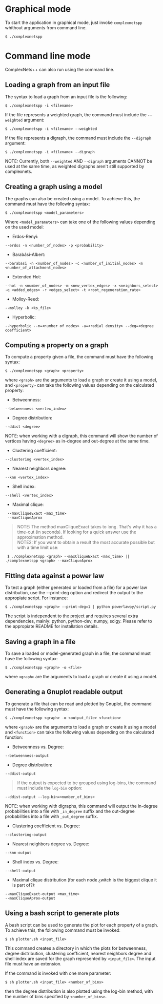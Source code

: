 # Graphical mode #

To start the application in graphical mode, just invoke `complexnetspp` whithout arguments from command line.
```
$ ./complexnetspp
```


# Command line mode #

ComplexNets++ can also run using the command line.

## Loading a graph from an input file ##

The syntax to load a graph from an input file is the following:
```
$ ./complexnetspp -i <filename>
```

If the file represents a weighted graph, the command must include the `--weighted` argument:
```
$ ./complexnetspp -i <filename> --weighted
```

If the file represents a digraph, the command must include the `--digraph` argument:
```
$ ./complexnetspp -i <filename> --digraph
```

NOTE: Currently, both `--weighted` AND `--digraph` arguments CANNOT be used at the same time, as weighted digraphs aren't still supported by complexnets.

## Creating a graph using a model ##

The graphs can also be created using a model. To achieve this, the command must have the following syntax:
```
$ ./complexnetspp <model_parameters>
```
Where `<model_parameters>` can take one of the following values depending on the used model:
  * Erdos-Renyi:
```
--erdos -n <number_of_nodes> -p <probability>
```
  * Barabási-Albert:
```
--barabasi -n <number_of_nodes> -c <number_of_initial_nodes> -m <number_of_attachment_nodes>
```
  * Extended Hot:
```
--hot -n <number_of_nodes> -m <new_vertex_edges> -x <neighbors_select> -q <added_edges> -r <edges_select> -t <root_regeneration_rate>
```
  * Molloy-Reed:
```
--molloy -k <ks_file>
```
  * Hyperbolic:
```
--hyperbolic --n=<number of nodes> -a=<radial density> --deg=<degree coefficient>
```

## Computing a property on a graph ##

To compute a property given a file, the command must have the following syntax:
```
$ ./complexnetspp <graph> <property>
```
where `<graph>` are the arguments to load a graph or create it using a model, and `<property>` can take the following values depending on the calculated property:
  * Betweenness:
```
--betweenness <vertex_index>
```
  * Degree distribution:
```
--ddist <degree>
```

NOTE: when working with a digraph, this command will show the number of vertices having `<degree>` as in-degree and out-degree at the same time.

  * Clustering coefficient:
```
--clustering <vertex_index>
```
  * Nearest neighbors degree:
```
--knn <vertex_index>
```
  * Shell index:
```
--shell <vertex_index>
```
  * Maximal clique:
```
 --maxCliqueExact <max_time>
 --maxCliqueAprox
```

> NOTE: The method maxCliqueExact takes to long. That's why it has a time-out (in seconds). If looking for a quick answer use the approximation method.<br />
> NOTE2: If you want to obtain a result the most accurate possible but with a time limit use:

```
 $ ./complexnetspp <graph> --maxCliqueExact <max_time> || ./complexnetspp <graph> --maxCliqueAprox
```

## Fitting data against a power law ##

To test a graph (either generated or loaded from a file) for a power law distribution, use the --print-deg option and redirect the output to the appropiate script. For instance:
```
$ ./complexnetspp <graph> --print-deg=1 | python powerlawpy/script.py
```

The script is independent to the project and requires several extra dependencies, mainly: python, python-dev, numpy, scigy. Please refer to the appropiate README for installation details.

## Saving a graph in a file ##

To save a loaded or model-generated graph in a file, the command must have the following syntax:
```
$ ./complexnetspp <graph> -o <file>
```
where `<graph>` are the arguments to load a graph or create it using a model.

## Generating a Gnuplot readable output ##

To generate a file that can be read and plotted by Gnuplot, the command must have the following syntax:
```
$ ./complexnetspp <graph> -o <output_file> <function>
```
where `<graph>` are the arguments to load a graph or create it using a model and `<function>` can take the following values depending on the calculated function:
  * Betweenness vs. Degree:
```
--betweenness-output
```
  * Degree distribution:
```
--ddist-output
```
> If the output is expected to be grouped using log-bins, the command must include the `log-bin` option:
```
--ddist-output --log-bin=<number_of_bins>
```

NOTE: when working with digraphs, this command will output the in-degree probabilities into a file with `_in_degree` suffix and the out-degree probabilities into a file with `_out_degree` suffix.

  * Clustering coefficient vs. Degree:
```
--clustering-output
```
  * Nearest neighbors degree vs. Degree:
```
--knn-output
```
  * Shell index vs. Degree:
```
--shell-output
```
  * Maximal clique distribution (for each node ¿witch is the biggest clique it is part of?):
```
--maxCliqueExact-output <max_time>
--maxCliqueAprox-output
```
## Using a bash script to generate plots ##

A bash script can be used to generate the plot for each property of a graph. To achieve this, the following command must be invoked:
```
$ sh plotter.sh <input_file>
```
This command creates a directory in which the plots for betweenness, degree distribution, clustering coefficient, nearest neighbors degree and shell index are saved for the graph represented by `<input_file>`. The input file must have an extension.

If the command is invoked with one more parameter:
```
$ sh plotter.sh <input_file> <number_of_bins>
```
then the degree distribution is also plotted using the log-bin method, with the number of bins specified by `<number_of_bins>`.